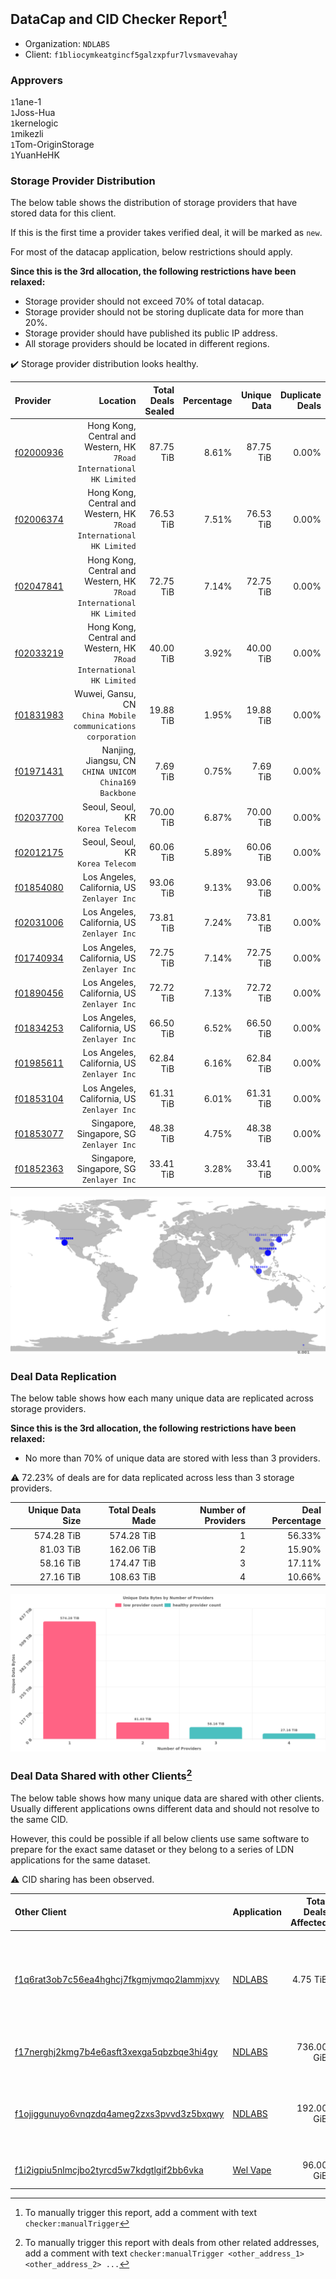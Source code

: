 ## DataCap and CID Checker Report[^1]
 - Organization: `NDLABS`
 - Client: `f1bliocymkeatgincf5galzxpfur7lvsmavevahay`
### Approvers
`1`1ane-1<br/>`1`Joss-Hua<br/>`1`kernelogic<br/>`1`mikezli<br/>`1`Tom-OriginStorage<br/>`1`YuanHeHK

### Storage Provider Distribution
The below table shows the distribution of storage providers that have stored data for this client.

If this is the first time a provider takes verified deal, it will be marked as `new`.

For most of the datacap application, below restrictions should apply.

**Since this is the 3rd allocation, the following restrictions have been relaxed:**
 - Storage provider should not exceed 70% of total datacap.
 - Storage provider should not be storing duplicate data for more than 20%.
 - Storage provider should have published its public IP address.
 - All storage providers should be located in different regions.

✔️ Storage provider distribution looks healthy.

| Provider                                              |                                                                Location | Total Deals Sealed | Percentage | Unique Data | Duplicate Deals |
| :---------------------------------------------------- | ----------------------------------------------------------------------: | -----------------: | ---------: | ----------: | --------------: |
| [f02000936](https://filfox.info/en/address/f02000936) | Hong Kong, Central and Western, HK<br/>`7Road International HK Limited` |          87.75 TiB |      8.61% |   87.75 TiB |           0.00% |
| [f02006374](https://filfox.info/en/address/f02006374) | Hong Kong, Central and Western, HK<br/>`7Road International HK Limited` |          76.53 TiB |      7.51% |   76.53 TiB |           0.00% |
| [f02047841](https://filfox.info/en/address/f02047841) | Hong Kong, Central and Western, HK<br/>`7Road International HK Limited` |          72.75 TiB |      7.14% |   72.75 TiB |           0.00% |
| [f02033219](https://filfox.info/en/address/f02033219) | Hong Kong, Central and Western, HK<br/>`7Road International HK Limited` |          40.00 TiB |      3.92% |   40.00 TiB |           0.00% |
| [f01831983](https://filfox.info/en/address/f01831983) |          Wuwei, Gansu, CN<br/>`China Mobile communications corporation` |          19.88 TiB |      1.95% |   19.88 TiB |           0.00% |
| [f01971431](https://filfox.info/en/address/f01971431) |               Nanjing, Jiangsu, CN<br/>`CHINA UNICOM China169 Backbone` |           7.69 TiB |      0.75% |    7.69 TiB |           0.00% |
| [f02037700](https://filfox.info/en/address/f02037700) |                                    Seoul, Seoul, KR<br/>`Korea Telecom` |          70.00 TiB |      6.87% |   70.00 TiB |           0.00% |
| [f02012175](https://filfox.info/en/address/f02012175) |                                    Seoul, Seoul, KR<br/>`Korea Telecom` |          60.06 TiB |      5.89% |   60.06 TiB |           0.00% |
| [f01854080](https://filfox.info/en/address/f01854080) |                          Los Angeles, California, US<br/>`Zenlayer Inc` |          93.06 TiB |      9.13% |   93.06 TiB |           0.00% |
| [f02031006](https://filfox.info/en/address/f02031006) |                          Los Angeles, California, US<br/>`Zenlayer Inc` |          73.81 TiB |      7.24% |   73.81 TiB |           0.00% |
| [f01740934](https://filfox.info/en/address/f01740934) |                          Los Angeles, California, US<br/>`Zenlayer Inc` |          72.75 TiB |      7.14% |   72.75 TiB |           0.00% |
| [f01890456](https://filfox.info/en/address/f01890456) |                          Los Angeles, California, US<br/>`Zenlayer Inc` |          72.72 TiB |      7.13% |   72.72 TiB |           0.00% |
| [f01834253](https://filfox.info/en/address/f01834253) |                          Los Angeles, California, US<br/>`Zenlayer Inc` |          66.50 TiB |      6.52% |   66.50 TiB |           0.00% |
| [f01985611](https://filfox.info/en/address/f01985611) |                          Los Angeles, California, US<br/>`Zenlayer Inc` |          62.84 TiB |      6.16% |   62.84 TiB |           0.00% |
| [f01853104](https://filfox.info/en/address/f01853104) |                          Los Angeles, California, US<br/>`Zenlayer Inc` |          61.31 TiB |      6.01% |   61.31 TiB |           0.00% |
| [f01853077](https://filfox.info/en/address/f01853077) |                             Singapore, Singapore, SG<br/>`Zenlayer Inc` |          48.38 TiB |      4.75% |   48.38 TiB |           0.00% |
| [f01852363](https://filfox.info/en/address/f01852363) |                             Singapore, Singapore, SG<br/>`Zenlayer Inc` |          33.41 TiB |      3.28% |   33.41 TiB |           0.00% |

<img src="https://raw.githubusercontent.com/data-preservation-programs/filplus-checker-assets/main/filecoin-project/filecoin-plus-large-datasets/issues/1522/1678261893571.png"/>

### Deal Data Replication
The below table shows how each many unique data are replicated across storage providers.


**Since this is the 3rd allocation, the following restrictions have been relaxed:**
- No more than 70% of unique data are stored with less than 3 providers.

⚠️ 72.23% of deals are for data replicated across less than 3 storage providers.

| Unique Data Size | Total Deals Made | Number of Providers | Deal Percentage |
| ---------------: | ---------------: | ------------------: | --------------: |
|       574.28 TiB |       574.28 TiB |                   1 |          56.33% |
|        81.03 TiB |       162.06 TiB |                   2 |          15.90% |
|        58.16 TiB |       174.47 TiB |                   3 |          17.11% |
|        27.16 TiB |       108.63 TiB |                   4 |          10.66% |

<img src="https://raw.githubusercontent.com/data-preservation-programs/filplus-checker-assets/main/filecoin-project/filecoin-plus-large-datasets/issues/1522/1678261894337.png"/>

### Deal Data Shared with other Clients[^3]
The below table shows how many unique data are shared with other clients.
Usually different applications owns different data and should not resolve to the same CID.

However, this could be possible if all below clients use same software to prepare for the exact same dataset or they belong to a series of LDN applications for the same dataset.

⚠️ CID sharing has been observed.

| Other Client                                                                                                          | Application                                                                              | Total Deals Affected | Unique CIDs | Approvers                                                                                                                                           |
| :-------------------------------------------------------------------------------------------------------------------- | :--------------------------------------------------------------------------------------- | -------------------: | ----------: | :-------------------------------------------------------------------------------------------------------------------------------------------------- |
| [f1q6rat3ob7c56ea4hghcj7fkgmjvmqo2lammjxvy](https://filfox.info/en/address/f1q6rat3ob7c56ea4hghcj7fkgmjvmqo2lammjxvy) | [NDLABS](https://github.com/filecoin-project/filecoin-plus-large-datasets/issues/1521)   |             4.75 TiB |         103 | `1`1ane-1<br/>`1`cryptowhizzard<br/>`1`kernelogic<br/>`1`psh0691<br/>`1`Tom-OriginStorage<br/>`1`xiaoyuaiheshui<br/>`1`xingjitansuo<br/>`1`YuanHeHK |
| [f17nerghj2kmg7b4e6asft3xexga5qbzbqe3hi4gy](https://filfox.info/en/address/f17nerghj2kmg7b4e6asft3xexga5qbzbqe3hi4gy) | [NDLABS](https://github.com/filecoin-project/filecoin-plus-large-datasets/issues/1523)   |           736.00 GiB |           2 | `1`ipfscn<br/>`1`Joss-Hua<br/>`1`kernelogic<br/>`1`xingjitansuo                                                                                     |
| [f1ojiggunuyo6vnqzdq4ameg2zxs3pvvd3z5bxqwy](https://filfox.info/en/address/f1ojiggunuyo6vnqzdq4ameg2zxs3pvvd3z5bxqwy) | [NDLABS](https://github.com/filecoin-project/filecoin-plus-large-datasets/issues/1524)   |           192.00 GiB |           5 | `1`flyworker<br/>`1`ipfscn<br/>`1`kernelogic<br/>`1`Tom-OriginStorage<br/>`1`xingjitansuo<br/>`1`YuanHeHK                                           |
| [f1i2igpiu5nlmcjbo2tyrcd5w7kdgtlgif2bb6vka](https://filfox.info/en/address/f1i2igpiu5nlmcjbo2tyrcd5w7kdgtlgif2bb6vka) | [Wel Vape](https://github.com/filecoin-project/filecoin-plus-large-datasets/issues/1155) |            96.00 GiB |           1 | `1`MRJAVAZHAO<br/>`1`newwebgroup<br/>`1`stcouldlisa                                                                                                 |

[^1]: To manually trigger this report, add a comment with text `checker:manualTrigger`

[^2]: Deals from those addresses are combined into this report as they are specified with `checker:manualTrigger`

[^3]: To manually trigger this report with deals from other related addresses, add a comment with text `checker:manualTrigger <other_address_1> <other_address_2> ...`
